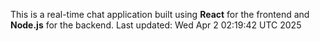 This is a real-time chat application built using **React** for the frontend and **Node.js** for the backend.
Last updated: Wed Apr  2 02:19:42 UTC 2025
